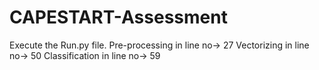 # CAPESTART-Assessment


Execute the Run.py file.
Pre-processing in line no-> 27
Vectorizing in line no-> 50
Classification in line no-> 59
